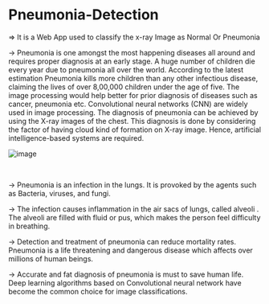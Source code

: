 # Pneumonia-Detection

⇒ It is a Web App used to classify the x-ray Image as Normal Or Pneumonia

→ Pneumonia is one amongst the most happening diseases all around and requires proper diagnosis at an early stage. A huge number of children die every year due to pneumonia all over the world. According to the latest estimation Pneumonia kills more children than any other infectious disease, claiming the lives of over 8,00,000 children under the age of five. The image processing would help better for prior diagnosis of diseases such as cancer, pneumonia etc. Convolutional neural networks (CNN) are widely used in image processing. The diagnosis of pneumonia can be achieved by using the X-ray images of the chest. This diagnosis is done by considering the factor of having cloud kind of formation on X-ray image. Hence, artificial intelligence-based systems are required.
<br />

![image](https://user-images.githubusercontent.com/42439091/122640965-e882a700-d11f-11eb-8f6f-bc171a6594f1.png)

<br />

→ Pneumonia is an infection in the lungs. It is provoked by the agents such as Bacteria, viruses, and fungi. 

→ The infection causes inflammation in the air sacs of lungs, called alveoli . The alveoli are filled with fluid or pus, which makes the person feel difficulty in breathing. 

→ Detection and treatment of pneumonia can reduce mortality rates. Pneumonia is a life threatening and dangerous disease which affects over millions of human beings. 

→ Accurate and fat diagnosis of pneumonia is must to save human life. Deep learning algorithms based on Convolutional neural network have become the common choice for image classifications. 
